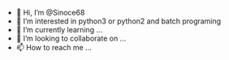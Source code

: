 - 👋 Hi, I’m @Sinoce68
- 👀 I’m interested in python3 or python2 and batch programing
- 🌱 I’m currently learning ...
- 💞️ I’m looking to collaborate on ...
- 📫 How to reach me ...

<!---
Sinoce68/Sinoce68 is a ✨ special ✨ repository because its `README.md` (this file) appears on your GitHub profile.
You can click the Preview link to take a look at your changes.
--->
